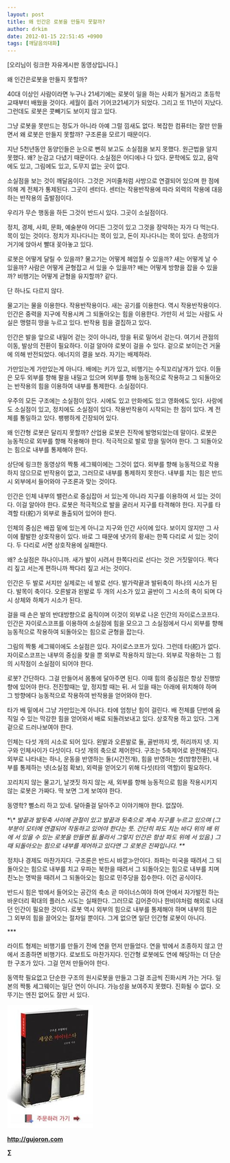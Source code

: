 ```yaml
---
layout: post
title: 왜 인간은 로봇을 만들지 못할까?
author: drkim
date: 2012-01-15 22:51:45 +0900
tags: [깨달음의대화]
---
```

[오리님이 링크한 자유게시판 동영상입니다.] 



왜 인간은로봇을 만들지 못할까? 

40대 이상인 사람이라면 누구나 21세기에는 로봇이 일을 하는 사회가 될거라고 초등학교때부터 배웠을 것이다. 세월이 흘러 기어코21세기가 되었다. 그리고 또 11년이 지났다. 그런데도 로봇은 콧빼기도 보이지 않고 있다. 

그냥 로봇을 못만드는 정도가 아니라 아예 그럴 낌새도 없다. 복잡한 컴퓨터는 잘만 만들면서 왜 로봇은 만들지 못할까? 구조론을 모르기 때문이다. 

지난 5천년동안 동양인들은 눈으로 뻔히 보고도 소실점을 보지 못했다. 원근법을 알지 못했다. 왜? 눈감고 다녔기 때문이다. 소실점은 어디에나 다 있다. 문학에도 있고, 음악에도 있고, 그림에도 있고, 도무지 없는 곳이 없다. 

소실점을 보는 것이 깨달음이다. 그것은 거미줄처럼 사방으로 연결되어 있으며 한 점에 의해 계 전체가 통제된다. 그곳이 센터다. 센터는 작용반작용에 따라 외력의 작용에 대응하는 반작용의 출발점이다. 

우리가 무슨 행동을 하든 그것이 반드시 있다. 그곳이 소실점이다. 

정치, 경제, 사회, 문화, 예술분야 어디든 그것이 있고 그것을 장악하는 자가 다 먹는다. 목이 있는 것이다. 정치가 지나다니는 목이 있고, 돈이 지나다니는 목이 있다. 손정의가 거기에 앉아서 빨대 꽂아놓고 있다. 

로봇은 어떻게 달릴 수 있을까? 물고기는 어떻게 헤엄칠 수 있을까? 새는 어떻게 날 수 있을까? 사람은 어떻게 균형잡고 서 있을 수 있을까? 배는 어떻게 방향을 잡을 수 있을까? 비행기는 어떻게 균형을 유지할까? 같다. 

단 하나도 다르지 않다. 

물고기는 물을 이용한다. 작용반작용이다. 새는 공기를 이용한다. 역시 작용반작용이다. 인간은 중력을 지구에 작용시켜 그 되돌아오는 힘을 이용한다. 가만히 서 있는 사람도 사실은 맹렬히 땅을 누르고 있다. 반작용 힘을 결집하고 있다. 

인간은 발을 앞으로 내밀어 걷는 것이 아니라, 땅을 뒤로 밀어서 걷는다. 여기서 관점의 이동, 발상의 전환이 필요하다. 이걸 알아야 로봇이 걸을 수 있다. 겉으로 보이는건 거울에 의해 반전되었다. 에너지의 결을 보라. 자기는 배제하라. 

가만있는게 가만있는게 아니다. 배에는 키가 있고, 비행기는 수직꼬리날개가 있다. 이들은 모두 외부를 향해 팔을 내밀고 있으며 외부를 향해 능동적으로 작용하고 그 되돌아오는 반작용의 힘을 이용하여 내부를 통제한다. 소실점이다. 

우주의 모든 구조에는 소실점이 있다. 시에도 있고 만화에도 있고 영화에도 있다. 사랑에도 소실점이 있고, 정치에도 소실점이 있다. 작용반작용이 시작되는 한 점이 있다. 계 전체를 통일하고 있다. 팽팽하게 긴장되어 있다. 

왜 인간형 로봇은 달리지 못할까? 산업용 로봇은 진작에 발명되었는데 말이다. 로봇은 능동적으로 외부를 향해 작용해야 한다. 적극적으로 발로 땅을 밀어야 한다. 그 되돌아오는 힘으로 내부를 통제해야 한다. 

상단에 링크한 동영상의 짝퉁 세그웨이에는 그것이 없다. 외부를 향해 능동적으로 작용하지 않으므로 반작용이 없고, 그러므로 내부를 통제하지 못한다. 내부를 치는 힘은 반드시 외부에서 들어와야 구조론과 맞는 것이다. 

인간은 인체 내부의 밸런스로 중심잡아 서 있는게 아니라 지구를 이용하여 서 있는 것이다. 이걸 알아야 한다. 로봇은 적극적으로 발을 굴러서 지구를 타격해야 한다. 지구를 타격할 타(舵)가 외부로 돌출되어 있어야 한다. 

인체의 중심은 배꼽 밑에 있는게 아니고 지구와 인간 사이에 있다. 보이지 않지만 그 사이에 활발한 상호작용이 있다. 바로 그 때문에 냇가의 황새는 한쪽 다리로 서 있는 것이다. 두 다리로 서면 상호작용에 실패한다. 

왜? 소실점은 하나이니까. 새가 발이 시려서 한쪽다리로 선다는 것은 거짓말이다. 짝다리 짚고 서는게 편하니까 짝다리 짚고 서는 것이다. 

인간은 두 발로 서지만 실제로는 네 발로 선다. 발가락끝과 발뒤축이 하나의 시소가 된다. 발목이 축이다. 오른발과 왼발로 두 개의 시소가 있고 골반이 그 시소의 축이 되며 다시 상체와 하체가 시소가 된다. 

걸을 때 손은 발의 반대방향으로 움직이며 이것이 외부로 나온 인간의 자이로스코프다. 인간은 자이로스코프를 이용하여 소실점에 힘을 모으고 그 소실점에서 다시 외부를 향해 능동적으로 작용하여 되돌아오는 힘으로 균형을 잡는다. 

그림의 짝퉁 세그웨이에도 소실점은 있다. 자이로스코프가 있다. 그런데 타(舵)가 없다. 자이로스코프는 내부의 중심을 찾을 뿐 외부로 작용하지 않는다. 외부로 작용하는 그 힘의 시작점이 소실점이 되어야 한다. 



로봇? 간단하다. 그걸 만들어서 몸통에 달아주면 된다. 이때 힘의 중심점은 항상 진행방향에 있어야 한다. 전진할때는 앞, 정지할 때는 뒤. 서 있을 때는 아래에 위치해야 하며 그 방향에다 능동적으로 작용하여 반작용을 얻어와야 한다. 



타가 배 밑에서 그냥 가만있는게 아니다. 타에 엄청난 힘이 걸린다. 배 전체를 단번에 움직일 수 있는 막강한 힘을 얻어와서 배로 되돌려보내고 있다. 상호작용 하고 있다. 그게 겉으로 드러나보여야 한다. 

인체는 다섯 개의 시소로 되어 있다. 왼발과 오른발로 둘, 골반까지 셋, 허리까지 넷. 지구와 인체사이가 다섯이다. 다섯 개의 축으로 제어한다. 구조는 5축제어로 완전해진다. 외부로 나타내는 하나, 운동을 반영하는 둘(시간전개), 힘을 반영하는 셋(방향전환), 내부를 통제하는 넷(소실점 확보), 외력을 얻어오기 위해 다섯(타의 역할)이 필요하다. 

꼬리치지 않는 물고기, 날갯짓 하지 않는 새, 외부를 향해 능동적으로 힘을 작용시키지 않는 로봇은 가짜다. 딱 보면 그게 보여야 한다. 

동영학? 뻘소리 하고 있네. 달아줄걸 달아주고 이야기해야 한다. 없잖아. 





\*\\*\* 발끝과 발뒷축 사이에 관절이 있고 발끝과 뒷축으로 계속 지구를 누르고 있으며 (그 부분이 모터에 연결되어 작동하고 있어야 한다는 뜻. 간단히 파도 치는 바다 위의 배 위에 서 있을 수 있는 로봇을 만들면 됨.몰라서 그렇지 인간은 항상 파도 위에 서 있음.) 그때 되돌아오는 힘으로 내부를 제어하고 있다면 그 로봇은 진짜입니다. \*\**







정치나 경제도 마찬가지다. 구조론은 반드시 바깥≫안이다. 좌파는 미국을 때려서 그 되돌아오는 힘으로 내부를 치고 우파는 북한을 때려서 그 되돌아오는 힘으로 내부를 치며 친노는 명박을 때려서 그 되돌아오는 힘으로 민주당을 접수한다. 이건 공식이다.



반드시 힘은 밖에서 들어오는 공간의 축소 곧 마이너스여야 하며 안에서 자가발전 하는 바운더리 확대의 플러스 시도는 실패한다. 그러므로 김어준이나 한비야처럼 해외로 나대던 인간이 필요한 것이다. 로봇 역시 외부의 힘으로 내부를 통제해야 하며 내부의 힘은 그 외부의 힘을 끌어오는 절차일 뿐이다. 그게 없으면 일단 인간형 로봇이 아니다.



\***



라이트 형제는 비행기를 만들기 전에 연을 먼저 만들었다. 연을 밖에서 조종하지 않고 안에서 조종하면 비행기다. 로보트도 마찬가지다. 인간형 로봇에도 연에 해당하는 더 단순한 구조가 있다. 그걸 먼저 만들어야 한다. 



동역학 필요없고 단순한 구조의 원시로봇을 만들고 그걸 조금씩 진화시켜 가는 거다. 일본의 짝퉁 세그웨이는 일단 연이 아니다. 가능성을 보여주지 못했다. 진화될 수 없다. 오뚜기는 엔진 없어도 잘만 서 있다. 









![](/files/attach/images/198/668/222/0.JPG)


  






**http://gujoron.com** 


**∑**